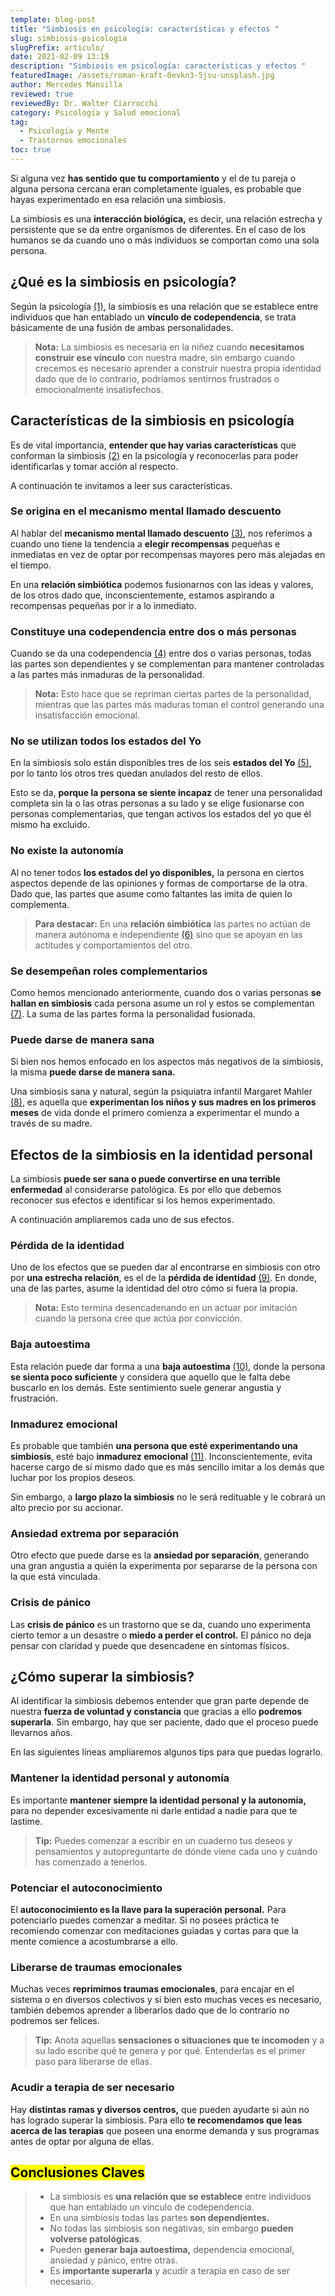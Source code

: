 ```yaml
---
template: blog-post
title: "Simbiosis en psicología: características y efectos "
slug: simbiosis-psicologia
slugPrefix: articulo/
date: 2021-02-09 13:19
description: "Simbiosis en psicología: características y efectos "
featuredImage: /assets/roman-kraft-0evkn3-5jsu-unsplash.jpg
author: Mercedes Mansilla
reviewed: true
reviewedBy: Dr. Walter Ciarrocchi
category: Psicología y Salud emocional
tag:
  - Psicología y Mente
  - Trastornos emocionales
toc: true
---
```

<!--StartFragment-->

Si alguna vez **has sentido que tu comportamiento** y el de tu pareja o alguna persona cercana eran completamente iguales, es probable que hayas experimentado en esa relación una simbiosis.

La simbiosis es una **interacción biológica,** es decir, una relación estrecha y persistente que se da entre organismos de diferentes. En el caso de los humanos se da cuando uno o más individuos se comportan como una sola persona.

## ¿Qué es la simbiosis en psicología?

Según la psicología [(1)](http://sedici.unlp.edu.ar/bitstream/handle/10915/91856/Documento_completo.pdf?sequence=1), la simbiosis es una relación que se establece entre individuos que han entablado un **vínculo de codependencia**, se trata básicamente de una fusión de ambas personalidades.

> **Nota:** La simbiosis es necesaria en la niñez cuando **necesitamos construir ese vínculo** con nuestra madre, sin embargo cuando crecemos es necesario aprender a construir nuestra propia identidad dado que de lo contrario, podríamos sentirnos frustrados o emocionalmente insatisfechos.

## Características de la simbiosis en psicología

Es de vital importancia, **entender que hay varias características** que conforman la simbiosis [(2)](https://www.psi.uba.ar/academica/carrerasdegrado/psicologia/sitios_catedras/electivas/081_psicosomaticas/material/archivos/simbiosis_identidad_ulnik.pdf) en la psicología y reconocerlas para poder identificarlas y tomar acción al respecto.

A continuación te invitamos a leer sus características.

### Se origina en el mecanismo mental llamado descuento

Al hablar del **mecanismo mental llamado descuento** [(3)](https://filadd.com/doc/11-toma-de-decisiones-2-pdf-neurociencia-cognitiva), nos referimos a cuando uno tiene la tendencia a **elegir recompensas** pequeñas e inmediatas en vez de optar por recompensas mayores pero más alejadas en el tiempo.

En una **relación simbiótica** podemos fusionarnos con las ideas y valores, de los otros dado que, inconscientemente, estamos aspirando a recompensas pequeñas por ir a lo inmediato.

### Constituye una codependencia entre dos o más personas

Cuando se da una codependencia [(4)](https://sifp.psico.edu.uy/sites/default/files/Trabajos%20finales/%20Archivos/trabajo_final_de_grado_de_carolina_farias.pdf) entre dos o varias personas, todas las partes son dependientes y se complementan para mantener controladas a las partes más inmaduras de la personalidad.

> **Nota:** Esto hace que se repriman ciertas partes de la personalidad, mientras que las partes más maduras toman el control generando una insatisfacción emocional.

### No se utilizan todos los estados del Yo

En la simbiosis solo están disponibles tres de los seis **estados del Yo** [(5)](http://www.scielo.edu.uy/scielo.php?script=sci_arttext&pid=S0797-36912018000200020&lng=es&nrm=iso), por lo tanto los otros tres quedan anulados del resto de ellos.

Esto se da, **porque la persona se siente incapaz** de tener una personalidad completa sin la o las otras personas a su lado y se elige fusionarse con personas complementarias, que tengan activos los estados del yo que él mismo ha excluido.

### No existe la autonomía

Al no tener todos **los estados del yo disponibles,** la persona en ciertos aspectos depende de las opiniones y formas de comportarse de la otra. Dado que, las partes que asume como faltantes las imita de quien lo complementa.

> **Para destacar:** En una **relación simbiótica** las partes no actúan de manera autónoma e independiente [(6)](https://www.redalyc.org/pdf/3400/340042261002.pdf) sino que se apoyan en las actitudes y comportamientos del otro.

### Se desempeñan roles complementarios

Como hemos mencionado anteriormente, cuando dos o varias personas **se hallan en simbiosis** cada persona asume un rol y estos se complementan [(7)](http://recursosbiblio.url.edu.gt/tesiseortiz/2018/05/65/Ramazzini-Leonardo.pdf). La suma de las partes forma la personalidad fusionada.

### Puede darse de manera sana

Si bien nos hemos enfocado en los aspectos más negativos de la simbiosis, la misma **puede darse de manera sana.**

Una simbiosis sana y natural, según la psiquiatra infantil Margaret Mahler [(8)](https://www.newworldencyclopedia.org/entry/Margaret_Mahler), es aquella que **experimentan los niños y sus madres en los primeros meses** de vida donde el primero comienza a experimentar el mundo a través de su madre.

## Efectos de la simbiosis en la identidad personal

La simbiosis **puede ser sana o puede convertirse en una terrible enfermedad** al considerarse patológica. Es por ello que debemos reconocer sus efectos e identificar si los hemos experimentado.

A continuación ampliaremos cada uno de sus efectos.

### Pérdida de la identidad

Uno de los efectos que se pueden dar al encontrarse en simbiosis con otro por **una estrecha relación**, es el de la **pérdida de identidad** [(9)](https://www.redalyc.org/pdf/765/76541396003.pdf). En donde, una de las partes, asume la identidad del otro cómo si fuera la propia.

> **Nota:** Esto termina desencadenando en un actuar por imitación cuando la persona cree que actúa por convicción.

### Baja autoestima

Esta relación puede dar forma a una **baja autoestima** [(10)](https://www.redalyc.org/pdf/447/44770311.pdf), donde la persona **se sienta poco suficiente** y considera que aquello que le falta debe buscarlo en los demás. Este sentimiento suele generar angustia y frustración.

### Inmadurez emocional

Es probable que también **una persona que esté experimentando una simbiosis**, esté bajo **inmadurez emocional** [(11)](https://www.redalyc.org/pdf/920/92049699006.pdf). Inconscientemente, evita hacerse cargo de sí mismo dado que es más sencillo imitar a los demás que luchar por los propios deseos.

Sin embargo, a **largo plazo la simbiosis** no le será redituable y le cobrará un alto precio por su accionar.

### Ansiedad extrema por separación

Otro efecto que puede darse es la **ansiedad por separación**, generando una gran angustia a quién la experimenta por separarse de la persona con la que está vinculada.

### Crisis de pánico

Las **crisis de pánico** es un trastorno que se da, cuando uno experimenta cierto temor a un desastre o **miedo a perder el control.** El pánico no deja pensar con claridad y puede que desencadene en síntomas físicos.

## ¿Cómo superar la simbiosis?

Al identificar la simbiosis debemos entender que gran parte depende de nuestra **fuerza de voluntad y constancia** que gracias a ello **podremos superarla**. Sin embargo, hay que ser paciente, dado que el proceso puede llevarnos años.

En las siguientes líneas ampliaremos algunos tips para que puedas lograrlo.

### Mantener la identidad personal y autonomía

Es importante **mantener siempre la identidad personal y la autonomía,** para no depender excesivamente ni darle entidad a nadie para que te lastime.

> **Tip:** Puedes comenzar a escribir en un cuaderno tus deseos y pensamientos y autopreguntarte de dónde viene cada uno y cuándo has comenzado a tenerlos.

### Potenciar el autoconocimiento

El **autoconocimiento es la llave para la superación personal.** Para potenciarlo puedes comenzar a meditar. Si no posees práctica te recomiendo comenzar con meditaciones guiadas y cortas para que la mente comience a acostumbrarse a ello.

### Liberarse de traumas emocionales

Muchas veces **reprimimos traumas emocionales**, para encajar en el sistema o en diversos colectivos y si bien esto muchas veces es necesario, también debemos aprender a liberarlos dado que de lo contrario no podremos ser felices.

> **Tip:** Anota aquellas **sensaciones o situaciones que te incomoden** y a su lado escribe qué te genera y por qué. Entenderlas es el primer paso para liberarse de ellas.

### Acudir a terapia de ser necesario

Hay **distintas ramas y diversos centros,** que pueden ayudarte si aún no has logrado superar la simbiosis. Para ello **te recomendamos que leas acerca de las terapias** que poseen una enorme demanda y sus programas antes de optar por alguna de ellas.

## <mark>Conclusiones Claves</mark>

> * La simbiosis es **una relación que se establece** entre individuos que han entablado un vínculo de codependencia.
> * En una simbiosis todas las partes **son dependientes.**
> * No todas las simbiosis son negativas, sin embargo **pueden volverse patológicas**.
> * Pueden **generar baja autoestima,** dependencia emocional, ansiedad y pánico, entre otras.
> * Es **importante superarla** y acudir a terapia en caso de ser necesario.

<!--EndFragment-->